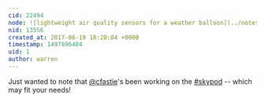```yaml
---
cid: 22494
node: ![lightweight air quality sensors for a weather balloon](../notes/glenc/10-12-2016/lightweight-air-quality-sensors-for-a-weather-balloon)
nid: 13556
created_at: 2017-06-19 18:20:04 +0000
timestamp: 1497896404
uid: 1
author: warren
---
```


Just wanted to note that [@cfastie](/profile/cfastie)'s been working on the [#skypod](/tag/skypod) -- which may fit your needs!